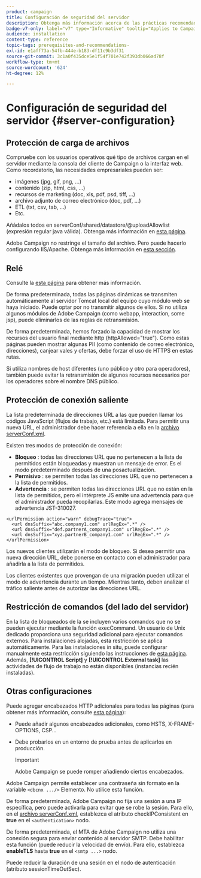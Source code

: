 ```yaml
---
product: campaign
title: Configuración de seguridad del servidor
description: Obtenga más información acerca de las prácticas recomendadas de configuración del servidor
badge-v7-only: label="v7" type="Informative" tooltip="Applies to Campaign Classic v7 only"
audience: installation
content-type: reference
topic-tags: prerequisites-and-recommendations-
exl-id: e1aff73a-54fb-444e-b183-df11c9b3df31
source-git-commit: 3c1a0f435dce5e1f54f701e742f393db066ad78f
workflow-type: tm+mt
source-wordcount: '624'
ht-degree: 12%

---
```


# Configuración de seguridad del servidor {#server-configuration}

## Protección de carga de archivos

Compruebe con los usuarios operativos qué tipo de archivos cargan en el servidor mediante la consola del cliente de Campaign o la interfaz web. Como recordatorio, las necesidades empresariales pueden ser:

* imágenes (jpg, gif, png, ...)
* contenido (zip, html, css, ...)
* recursos de marketing (doc, xls, pdf, psd, tiff, ...)
* archivo adjunto de correo electrónico (doc, pdf, ...)
* ETL (txt, csv, tab, ...)
* Etc.

Añádalos todos en serverConf/shared/datastore/@uploadAllowlist (expresión regular java válida). Obtenga más información en [esta página](../../installation/using/file-res-management.md).

Adobe Campaign no restringe el tamaño del archivo. Pero puede hacerlo configurando IIS/Apache. Obtenga más información en [esta sección](../../installation/using/web-server-configuration.md).

## Relé

Consulte la [esta página](../../installation/using/configuring-campaign-server.md#dynamic-page-security-and-relays) para obtener más información.

De forma predeterminada, todas las páginas dinámicas se transmiten automáticamente al servidor Tomcat local del equipo cuyo módulo web se haya iniciado. Puede optar por no transmitir algunos de ellos. Si no utiliza algunos módulos de Adobe Campaign (como webapp, interaction, some jsp), puede eliminarlos de las reglas de retransmisión.

De forma predeterminada, hemos forzado la capacidad de mostrar los recursos del usuario final mediante http (httpAllowed=&quot;true&quot;). Como estas páginas pueden mostrar algunas PII (como contenido de correo electrónico, direcciones), canjear vales y ofertas, debe forzar el uso de HTTPS en estas rutas.

Si utiliza nombres de host diferentes (uno público y otro para operadores), también puede evitar la retransmisión de algunos recursos necesarios por los operadores sobre el nombre DNS público.

## Protección de conexión saliente

La lista predeterminada de direcciones URL a las que pueden llamar los códigos JavaScript (flujos de trabajo, etc.) está limitada. Para permitir una nueva URL, el administrador debe hacer referencia a ella en la [archivo serverConf.xml](../../installation/using/the-server-configuration-file.md).

Existen tres modos de protección de conexión:

* **Bloqueo** : todas las direcciones URL que no pertenecen a la lista de permitidos están bloqueadas y muestran un mensaje de error. Es el modo predeterminado después de una posactualización.
* **Permisivo** : se permiten todas las direcciones URL que no pertenecen a la lista de permitidos.
* **Advertencia** : se permiten todas las direcciones URL que no están en la lista de permitidos, pero el intérprete JS emite una advertencia para que el administrador pueda recopilarlas. Este modo agrega mensajes de advertencia JST-310027.

```
<urlPermission action="warn" debugTrace="true">
  <url dnsSuffix="abc.company1.com" urlRegEx=".*" />
  <url dnsSuffix="def.partnerA_company1.com" urlRegEx=".*" />
  <url dnsSuffix="xyz.partnerB_company1.com" urlRegEx=".*" />
</urlPermission>
```

Los nuevos clientes utilizarán el modo de bloqueo. Si desea permitir una nueva dirección URL, debe ponerse en contacto con el administrador para añadirla a la lista de permitidos.

Los clientes existentes que provengan de una migración pueden utilizar el modo de advertencia durante un tiempo. Mientras tanto, deben analizar el tráfico saliente antes de autorizar las direcciones URL.

## Restricción de comandos (del lado del servidor)

En la lista de bloqueados de la se incluyen varios comandos que no se pueden ejecutar mediante la función execCommand. Un usuario de Unix dedicado proporciona una seguridad adicional para ejecutar comandos externos. Para instalaciones alojadas, esta restricción se aplica automáticamente. Para las instalaciones in situ, puede configurar manualmente esta restricción siguiendo las instrucciones de [esta página](../../installation/using/configuring-campaign-server.md#restricting-authorized-external-commands). Además, **[!UICONTROL Script]** y **[!UICONTROL External task]** las actividades de flujo de trabajo no están disponibles (instancias recién instaladas).

## Otras configuraciones

Puede agregar encabezados HTTP adicionales para todas las páginas (para obtener más información, consulte [esta página](../../installation/using/configuring-campaign-server.md#restricting-authorized-external-commands)):

* Puede añadir algunos encabezados adicionales, como HSTS, X-FRAME-OPTIONS, CSP...
* Debe probarlos en un entorno de prueba antes de aplicarlos en producción.

  >[!IMPORTANT]
  >
  >Adobe Campaign se puede romper añadiendo ciertos encabezados.

Adobe Campaign permite establecer una contraseña sin formato en la variable `<dbcnx .../>` Elemento. No utilice esta función.

De forma predeterminada, Adobe Campaign no fija una sesión a una IP específica, pero puede activarla para evitar que se robe la sesión. Para ello, en el [archivo serverConf.xml](../../installation/using/the-server-configuration-file.md), establezca el atributo checkIPConsistent en **true** en el `<authentication>` nodo.

De forma predeterminada, el MTA de Adobe Campaign no utiliza una conexión segura para enviar contenido al servidor SMTP. Debe habilitar esta función (puede reducir la velocidad de envío). Para ello, establezca **enableTLS** hasta **true** en el `<smtp ...>` nodo.

Puede reducir la duración de una sesión en el nodo de autenticación (atributo sessionTimeOutSec).
